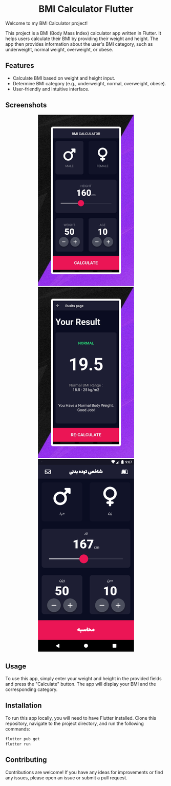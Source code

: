 <!DOCTYPE html>
<html>

<body>

<h1 align="center">BMI Calculator Flutter</h1>


<p>Welcome to my BMI Calculator project!</p>
<p>This project is a BMI (Body Mass Index) calculator app written in Flutter. It helps users calculate their BMI by providing their weight and height. The app then provides information about the user's BMI category, such as underweight, normal weight, overweight, or obese.</p>

<h2>Features</h2>
<ul>
    <li>Calculate BMI based on weight and height input.</li>
    <li>Determine BMI category (e.g., underweight, normal, overweight, obese).</li>
    <li>User-friendly and intuitive interface.</li>
</ul>

<h2>Screenshots</h2>

<div align="center">
  <img src="https://github.com/mmdsarhadi/Bmi_Calculator/blob/master/Picsart_23-10-05_02-18-23-841%20(1).jpg" width="300">
  <img src="https://github.com/mmdsarhadi/Bmi_Calculator/blob/master/photos/Picsart_23-10-05_02-22-22-838.jpg" width="300">
</div>

<div align="center">
  <img src="https://github.com/mmdsarhadi/Bmi_Calculator/blob/master/photos/Screenshot_1696700227.png" width="300">
</div>



<h2>Usage</h2>
<p>To use this app, simply enter your weight and height in the provided fields and press the "Calculate" button. The app will display your BMI and the corresponding category.</p>

<h2>Installation</h2>
<p>To run this app locally, you will need to have Flutter installed. Clone this repository, navigate to the project directory, and run the following commands:</p>

<pre>
<code>flutter pub get
flutter run</code>
</pre>

<h2>Contributing</h2>
<p>Contributions are welcome! If you have any ideas for improvements or find any issues, please open an issue or submit a pull request.</p>


</body>

</html>
